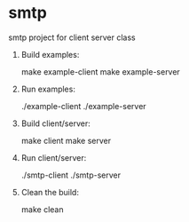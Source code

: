 smtp
====

smtp project for client server class

1. Build examples: 

    make example-client
    make example-server

2. Run examples:

    ./example-client <addr>
    ./example-server <port>

3. Build client/server:

    make client
    make server

4. Run client/server:

    ./smtp-client <server-addr>
    ./smtp-server <port>

3. Clean the build:

    make clean
